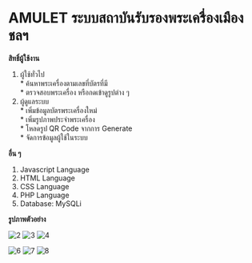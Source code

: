 # AMULET ระบบสถาบันรับรองพระเครื่องเมืองชลฯ

**สิทธิ์ผู้ใช้งาน**  
  1. ผู้ใช้ทั่วไป  
    * ค้นหาพระเครื่องตามเลขที่บัตรที่มี  
    * ตรวจสอบพระเครื่อง หรือกดเข้าดูรูปต่าง ๆ  
  2. ผู้ดูแลระบบ  
    * เพิ่มข้อมูลบัตรพระเครื่องใหม่  
    * เพิ่มรูปภาพประจำพระเครื่อง  
    * โหลดรูป QR Code จากการ Generate  
    * จัดการข้อมูลผู้ใช้ในระบบ 

**อื่น ๆ**
  1. Javascript Language
  2. HTML Language
  3. CSS Language
  4. PHP Language
  5. Database: MySQLi

**รูปภาพตัวอย่าง**

<!-- ![1](https://github.com/ENOMBAN/MY_PROJECT/blob/main/TOTAL/AMULET/image/1.png) -->
![2](https://github.com/ENOMBAN/MY_PROJECT/blob/main/TOTAL/AMULET/image/2.png)
![3](https://github.com/ENOMBAN/MY_PROJECT/blob/main/TOTAL/AMULET/image/3.png)
![4](https://github.com/ENOMBAN/MY_PROJECT/blob/main/TOTAL/AMULET/image/4.png)
<!-- ![5](https://github.com/ENOMBAN/MY_PROJECT/blob/main/TOTAL/AMULET/image/5.png) -->
![6](https://github.com/ENOMBAN/MY_PROJECT/blob/main/TOTAL/AMULET/image/6.png)
![7](https://github.com/ENOMBAN/MY_PROJECT/blob/main/TOTAL/AMULET/image/7.png)
![8](https://github.com/ENOMBAN/MY_PROJECT/blob/main/TOTAL/AMULET/image/8.png)

